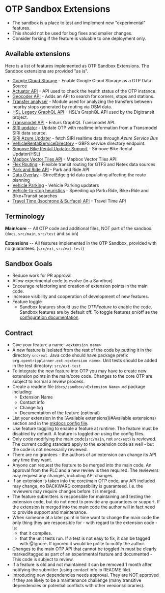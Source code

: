 # OTP Sandbox Extensions

- The sandbox is a place to test and implement new "experimental" features.
- This should not be used for bug fixes and smaller changes.
- Consider forking if the feature is valuable to one deployment only.

## Available extensions

Here is a list of features implemented as OTP Sandbox Extensions. The Sandbox extensions are
provided "as is".

- [Google Cloud Storage](sandbox/GoogleCloudStorage.md) - Enable Google Cloud Storage as a OTP Data Source
- [Actuator API](sandbox/ActuatorAPI.md) - API used to check the health status of the OTP instance.
- [Geocoder API](sandbox/GeocoderAPI.md) - Adds an API to search for corners, stops and stations.
- [Transfer analyser](sandbox/transferanalyzer.md) - Module used for analyzing the transfers between 
nearby stops generated by routing via OSM data.
- [HSL Legacy GraphQL API](sandbox/LegacyGraphQLApi.md) - HSL's GraphQL API used by the Digitransit project.
- [Transmodel API](sandbox/TransmodelApi.md) - Enturs GraphQL Transmodel API.
- [SIRI updator](sandbox/SiriUpdator.md) - Update OTP with realtime information from a Transmodel SIRI data source.
- [SIRI Azure Updater](sandbox/SiriAzureUpdater.md) - fetch SIRI realtime data through *Azure Service Bus*
- [VehicleRentalServiceDirectory](sandbox/VehicleRentalServiceDirectory.md) - GBFS service directory endpoint.
- [Smoove Bike Rental Updator Support](sandbox/SmooveBikeRental.md) - Smoove Bike Rental Updator(HSL)
- [Mapbox Vector Tiles API](sandbox/MapboxVectorTilesApi.md) - Mapbox Vector Tiles API
- [Flex Routing](sandbox/Flex.md) - Flexible transit routing for GTFS and Netex data sources
- [Park and Ride API](sandbox/ParkAndRideApi.md) - Park and Ride API
- [Data Overlay](sandbox/DataOverlay.md) - StreetEdge grid data populating affecting the route planning
- [Vehicle Parking](sandbox/VehicleParking.md) - Vehicle Parking updaters
- [Vehicle-to-stop heuristics](sandbox/VehicleToStopHeuristics.md) - Speeding up Park+Ride, Bike+Ride and Bike+Transit searches
- [Travel Time (Isochrone & Surface) API](sandbox/TravelTime.md) - Travel Time API


## Terminology

**Main/core**   -- All OTP code and additional files, NOT part of the sandbox.
(`docs`, `src/main`, `src/test` and so on)

**Extensions** -- All features implemented in the OTP Sandbox, provided with no guarantees.
(`src/ext`, `src/ext-test`)

## Sandbox Goals

- Reduce work for PR approval
- Allow experimental code to evolve (in a Sandbox)
- Encourage refactoring and creation of extension points in the main code.
- Increase visibility and cooperation of development of new features.
- Feature toggle
    - Sandbox features should use the _OTPFeature_ to enable the code. Sandbox features are by
      default off. To toggle features on/off se the [configuration documentation](Configuration.md).

## Contract

- Give your feature a name: `<extension name>`
- A new feature is isolated from the rest of the code by putting it in the directory `src/ext`. Java
  code should have package prefix `org.opentripplanner.ext.<extension name>`. Unit tests should be
  added in the test directory: `src/ext-test`
- To integrate the new feature into OTP you may have to create new extension points in the main/core
  code. Changes to the core OTP are subject to normal a review process.
- Create a readme file (`docs/sandbox/<Extension Name>.md` package including:
    - Extension Name
    - Contact info
    - Change log
    - Documentation of the feature (optional)
- List your extension in the [Available extensions](#Available extensions) section and in the
  [mkdocs config file](https://github.com/opentripplanner/OpenTripPlanner/blob/dev-2.x/mkdocs.yml).
- Use feature toggling to enable a feature at runtime. The feature must be disabled by default. A
  feature is toggled _on_ using the config files.
- Only code modifying the main code(`src/main`, not `src/ext`) is reviewed. The current coding
  standard apply to the extension code as well - but the code is not necessarily reviewed.
- There are no grantees - the authors of an extension can change its API any time they want.
- Anyone can request the feature to be merged into the main code. An approval from the PLC and a new
  review is then required. The reviewers may request any changes, including API changes.
- If an extension is taken into the core/main OTP code, any API included may change, no BACKWARD
  compatibility is guaranteed. I.e. the reviewers may require changes before it is merged.
- The feature submitters is responsible for maintaining and testing the extension code, but do not
  need to provide any guarantees or support. If the extension is merged into the main code the
  author will in fact need to provide support and maintenance.
- When someone at a later point in time want to change the main code the only thing they are
  responsible for - with regard to the extension code - is:
    - that it compiles.
    - that the unit tests run. If a test is not easy to fix, it can be tagged with @Ignore. If
      ignored it would be polite to notify the author.
- Changes to the main OTP API that cannot be toggled _in_ must be clearly marked/tagged as part of
  an experimental feature and documented - This code is subject to review.
- If a feature is old and not maintained it can be removed 1 month after notifying the submitter
  (using contact info in README file).
- Introducing new dependencies needs approval. They are NOT approved if they are likely to be a
  maintenance challenge (many transitive dependencies or potential conflicts with other
  versions/libraries).


